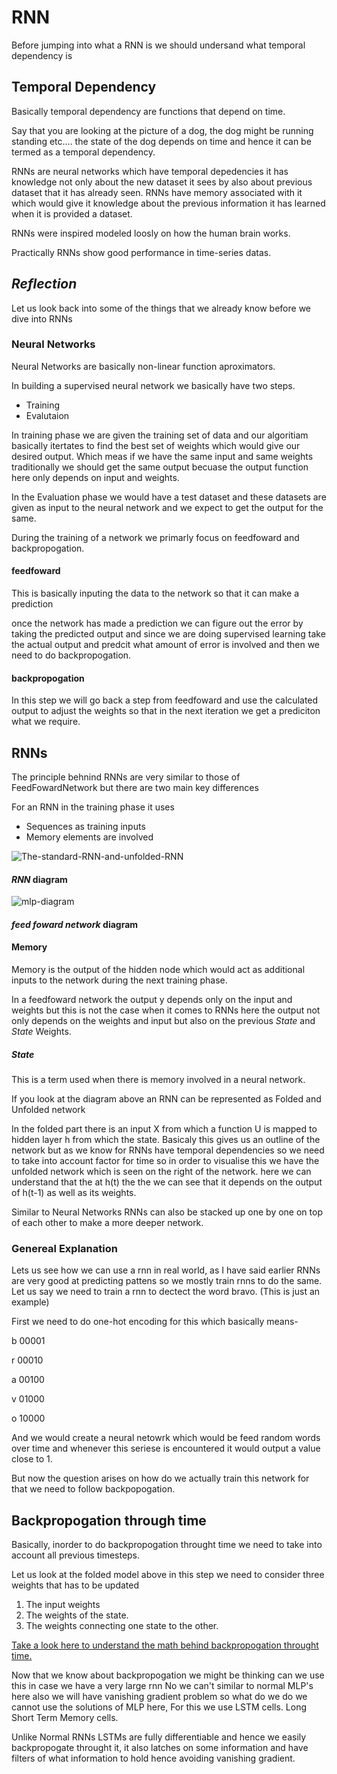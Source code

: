 # RNN
Before jumping into what a RNN is we  should undersand what temporal dependency is

## Temporal Dependency
Basically temporal dependency are functions that depend on time.

Say that you are looking at the picture of a dog, the dog might be running standing etc.... the state of the dog depends on time and hence it can be termed as a temporal dependency.

RNNs are neural networks which have temporal depedencies it has knowledge not only about the new dataset it sees by also about previous dataset that it has already seen.
RNNs have memory associated with it which would give it knowledge about the previous information it has learned when it is provided a dataset.

RNNs were inspired modeled loosly on how the human brain works.

Practically RNNs show good performance in time-series datas.

## _Reflection_

Let us look back into some of the things that we already know before we dive into RNNs

### Neural Networks 

Neural Networks are basically non-linear function aproximators.

In building a supervised neural network we basically have two steps.
* Training 
* Evalutaion

In training phase we are given the training set of data and our algoritiam basically itertates to find the best set of weights which would give our desired output. Which meas if we have the same input and same weights traditionally we should get the same output becuase the output function here only depends on input and weights. 

In the Evaluation phase we would have a test dataset and these datasets are given as input to the neural network and we expect to get the output for the same. 

During the training of a network we primarly focus on feedfoward and backpropogation.

#### feedfoward

This is basically inputing the data to the network so that it can make a prediction

once the network has made a prediction we can figure out the error by taking the predicted output and since we are doing supervised learning take the actual output and predcit what amount of error is involved and then we need to do backpropogation.

#### backpropogation

In this step we will go back a step from feedfoward and use the calculated output to adjust the weights so that in the next iteration we get a prediciton what we require.

## RNNs

The principle behnind RNNs are very similar to those of FeedFowardNetwork but there are two main key differences

For an RNN in the training phase it uses

* Sequences as training inputs
* Memory elements are involved



![The-standard-RNN-and-unfolded-RNN](https://user-images.githubusercontent.com/43090559/82646483-4baabd00-9c32-11ea-86d3-167e0951044b.png)

#### _RNN_ diagram
![mlp-diagram](https://user-images.githubusercontent.com/43090559/82646531-5ebd8d00-9c32-11ea-98ed-d45b67c29c48.jpg)

#### _feed foward network_ diagram
#### Memory
Memory is the output of the hidden node which would act as additional inputs to the network during the next training phase.

In a feedfoward network the output y depends only on the input and weights but this is not the case when it comes to RNNs here the output not only depends on the weights and input but also on the previous _State_ and _State_ Weights.

##### State

This is a term used when there is memory involved in a neural network.

If you look at the diagram above an RNN can be represented as Folded and Unfolded network

In the folded part there is an input X from which a function U is mapped to hidden layer h from which the state. Basicaly this gives us an outline of the network but as we know for RNNs have temporal dependencies so we need to take into account factor for time so in order to visualise this we have the unfolded network which is seen on the right of the network. here we can understand that the at h(t) the the we can see that it depends on the output of h(t-1) as well as its weights.

Similar to Neural Networks RNNs can also be stacked up one by one on top of each other to make a more deeper network.

### Genereal Explanation

Lets us see how we can use a rnn in real world, as I have said earlier RNNs are very good at predicting pattens so we mostly train rnns to do the same. Let us say we need to train a rnn to dectect the word bravo. (This is just an example)

First we need to do one-hot encoding for this which basically means-

b 00001

r 00010

a 00100

v 01000

o 10000

And we would create a neural netowrk which would be feed random words over time and whenever this seriese is encountered it would output a value close to 1.

But now the question arises on how do we actually train this network for that we need to follow backpopogation.

## Backpropogation through time

Basically, inorder to do backpropogation throught time we need to take into account all previous timesteps.

Let us look at the folded model above in this step we need to consider three weights that has to be updated

1. The input weights
1. The weights of the state.
1. The weights connecting one state to the other.


[Take a look here to understand the math behind backpropogation throught time.](https://d2l.ai/chapter_recurrent-neural-networks/bptt.html)

Now that we know about backpropogation we might be thinking can we use this in case we have a very large rnn No we can't similar to normal MLP's here also we will have vanishing gradient problem so what do we do we cannot use the solutions of MLP here, For this we use LSTM cells.
Long Short Term Memory cells.

Unlike Normal RNNs LSTMs are fully differentiable and hence we easily backpropogate throught it, it also latches on some information and have filters of what information to hold hence avoiding vanishing gradient.


